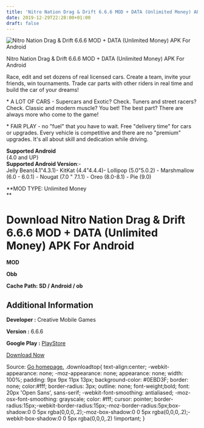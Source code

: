 ```yaml
---
title: 'Nitro Nation Drag & Drift 6.6.6 MOD + DATA (Unlimited Money) APK For Android'
date: 2019-12-29T22:28:00+01:00
draft: false
---
```


![Nitro Nation Drag & Drift 6.6.6 MOD + DATA (Unlimited Money) APK For Android](https://i2.wp.com/apkhome.net/wp-content/uploads/2019/11/Nitro-Nation-Drag-Drift-6.6.6-MOD-DATA-Unlimited-Money.png "Nitro Nation Drag & Drift 6.6.6 MOD + DATA (Unlimited Money) APK For Android")

  

Nitro Nation Drag & Drift 6.6.6 MOD + DATA (Unlimited Money) APK For Android

Race, edit and set dozens of real licensed cars. Create a team, invite your friends, win tournaments. Trade car parts with other riders in real time and build the car of your dreams!

\* A LOT OF CARS - Supercars and Exotic? Check. Tuners and street racers? Check. Classic and modern muscle? You bet! The best part? There are always more who come to the game!

\* FAIR PLAY - no "fuel" that you have to wait. Free "delivery time" for cars or upgrades. Every vehicle is competitive and there are no "premium" upgrades. It's all about skill and dedication while driving.

**Supported Android**  
{4.0 and UP}  
**Supported Android Version**:-  
Jelly Bean(4.1"4.3.1)- KitKat (4.4"4.4.4)- Lollipop (5.0"5.0.2) - Marshmallow (6.0 - 6.0.1) - Nougat (7.0 " 7.1.1) - Oreo (8.0-8.1) - Pie (9.0)

**MOD TYPE: Unlimited Money  
**

Download Nitro Nation Drag & Drift 6.6.6 MOD + DATA (Unlimited Money) APK For Android
=====================================================================================

**MOD**

**Obb**

**Cache Path: SD / Android / ob**

Additional Information
----------------------

**Developer :** Creative Mobile Games

**Version :** 6.6.6

**Google Play :** [PlayStore](https://play.google.com/store/apps/details?id=com.creativemobile.nno)

  

[Download Now](https://store4app.co/post/nitro-nation-drag-amp-drift-6-6-6-mod-data-unlimited-money-apk-for-android_1574019913)

  
Source: [Go homepage.](https://store4app.co/post/nitro-nation-drag-amp-drift-6-6-6-mod-data-unlimited-money-apk-for-android_1574019913) .downloadtop{ text-align:center; -webkit-appearance: none; -moz-appearance: none; appearance: none; width: 100%; padding: 9px 9px 11px 13px; background-color: #0EBD3F; border: none; color:#fff; border-radius: 3px; outline: none; font-weight;bold; font: 20px 'Open Sans', sans-serif; -webkit-font-smoothing: antialiased; -moz-osx-font-smoothing: grayscale; color: #fff; cursor: pointer; border-radius:15px;-webkit-border-radius:15px;-moz-border-radius:5px;box-shadow:0 0 5px rgba(0,0,0,.2);-moz-box-shadow:0 0 5px rgba(0,0,0,.2);-webkit-box-shadow:0 0 5px rgba(0,0,0,.2) !important; }